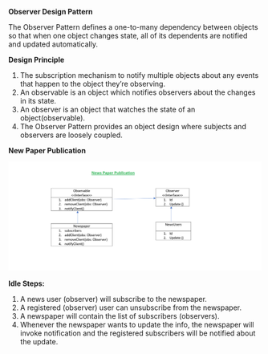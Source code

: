 **Observer Design Pattern**

The Observer Pattern defines a one-to-many dependency between objects so that when one 
object changes state, all of its dependents are notified and updated automatically.

**Design Principle**

1. The subscription mechanism to notify multiple objects about any events that happen to the object they’re observing.
2.  An observable is an object which notifies observers about the changes in its state.
3.  An observer is an object that watches the state of an object(observable).
4.  The Observer Pattern provides an object design where subjects and observers are loosely coupled.



**New Paper Publication**

![New Paper](./../assets/news_paper.png)

**Idle Steps:**

 1. A news user (observer) will subscribe to the newspaper.
 2. A registered (observer) user can unsubscribe from the newspaper.
 3. A newspaper will contain the list of subscribers (observers).
 4. Whenever the newspaper wants to update the info, the newspaper will invoke notification and the registered subscribers will be notified about the update.


